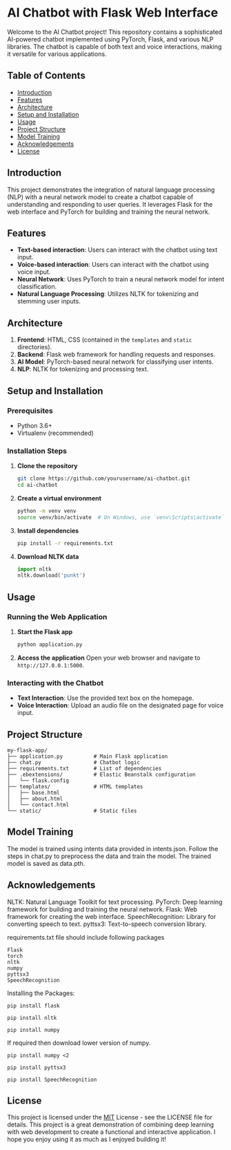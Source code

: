 # AI Chatbot with Flask Web Interface

Welcome to the AI Chatbot project! This repository contains a sophisticated AI-powered chatbot implemented using PyTorch, Flask, and various NLP libraries. The chatbot is capable of both text and voice interactions, making it versatile for various applications.

## Table of Contents

- [Introduction](#introduction)
- [Features](#features)
- [Architecture](#architecture)
- [Setup and Installation](#setup-and-installation)
- [Usage](#usage)
- [Project Structure](#project-structure)
- [Model Training](#model-training)
- [Acknowledgements](#acknowledgements)
- [License](#license)

## Introduction

This project demonstrates the integration of natural language processing (NLP) with a neural network model to create a chatbot capable of understanding and responding to user queries. It leverages Flask for the web interface and PyTorch for building and training the neural network.

## Features

- **Text-based interaction**: Users can interact with the chatbot using text input.
- **Voice-based interaction**: Users can interact with the chatbot using voice input.
- **Neural Network**: Uses PyTorch to train a neural network model for intent classification.
- **Natural Language Processing**: Utilizes NLTK for tokenizing and stemming user inputs.

## Architecture

1. **Frontend**: HTML, CSS (contained in the `templates` and `static` directories).
2. **Backend**: Flask web framework for handling requests and responses.
3. **AI Model**: PyTorch-based neural network for classifying user intents.
4. **NLP**: NLTK for tokenizing and processing text.

## Setup and Installation

### Prerequisites

- Python 3.6+
- Virtualenv (recommended)

### Installation Steps

1. **Clone the repository**
    ```bash
    git clone https://github.com/yourusername/ai-chatbot.git
    cd ai-chatbot
    ```

2. **Create a virtual environment**
    ```bash
    python -m venv venv
    source venv/bin/activate  # On Windows, use `venv\Scripts\activate`
    ```

3. **Install dependencies**
    ```bash
    pip install -r requirements.txt
    ```

4. **Download NLTK data**
    ```python
    import nltk
    nltk.download('punkt')
    ```

## Usage

### Running the Web Application

1. **Start the Flask app**
    ```bash
    python application.py
    ```

2. **Access the application**
    Open your web browser and navigate to `http://127.0.0.1:5000`.

### Interacting with the Chatbot

- **Text Interaction**: Use the provided text box on the homepage.
- **Voice Interaction**: Upload an audio file on the designated page for voice input.

## Project Structure

```plaintext
my-flask-app/
├── application.py          # Main Flask application
├── chat.py                 # Chatbot logic
├── requirements.txt        # List of dependencies
├── .ebextensions/          # Elastic Beanstalk configuration
│   └── flask.config
├── templates/              # HTML templates
│   ├── base.html
│   ├── about.html
│   └── contact.html
└── static/                 # Static files 
```

## Model Training

The model is trained using intents data provided in intents.json. Follow the steps in chat.py to preprocess the data and train the model. The trained model is saved as data.pth.


## Acknowledgements
NLTK: Natural Language Toolkit for text processing.
PyTorch: Deep learning framework for building and training the neural network.
Flask: Web framework for creating the web interface.
SpeechRecognition: Library for converting speech to text.
pyttsx3: Text-to-speech conversion library.

requirements.txt file should include following packages 

```plaintext
Flask
torch
nltk
numpy
pyttsx3
SpeechRecognition
```
Installing the Packages:


```plaintext
pip install flask
```
```plaintext
pip install nltk
```
```plaintext
pip install numpy
```
If required then download lower version of numpy.
```plaintext
pip install numpy <2
```

```plaintext
pip install pyttsx3
```
```plaintext
pip install SpeechRecognition
```
## License
This project is licensed under the
[MIT](https://github.com/Aamir10-02/AI-Navigational-Bot/blob/main/LICENSE) License - see the LICENSE file for details. 
This project is a great demonstration of combining deep learning with web development to create a functional and interactive application. I hope you enjoy using it as much as I enjoyed building it!

